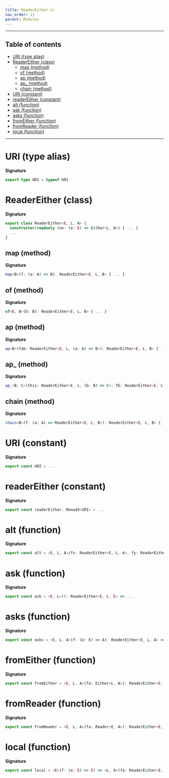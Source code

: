 ```yaml
---
title: ReaderEither.ts
nav_order: 11
parent: Modules
---
```


---

<h2 class="text-delta">Table of contents</h2>

- [URI (type alias)](#uri-type-alias)
- [ReaderEither (class)](#readereither-class)
  - [map (method)](#map-method)
  - [of (method)](#of-method)
  - [ap (method)](#ap-method)
  - [ap\_ (method)](#ap_-method)
  - [chain (method)](#chain-method)
- [URI (constant)](#uri-constant)
- [readerEither (constant)](#readereither-constant)
- [alt (function)](#alt-function)
- [ask (function)](#ask-function)
- [asks (function)](#asks-function)
- [fromEither (function)](#fromeither-function)
- [fromReader (function)](#fromreader-function)
- [local (function)](#local-function)

---

# URI (type alias)

**Signature**

```ts
export type URI = typeof URI
```

# ReaderEither (class)

**Signature**

```ts
export class ReaderEither<E, L, A> {
  constructor(readonly run: (e: E) => Either<L, A>) { ... }
  ...
}
```

## map (method)

**Signature**

```ts
map<B>(f: (a: A) => B): ReaderEither<E, L, B> { ... }
```

## of (method)

**Signature**

```ts
of<E, B>(b: B): ReaderEither<E, L, B> { ... }
```

## ap (method)

**Signature**

```ts
ap<B>(fab: ReaderEither<E, L, (a: A) => B>): ReaderEither<E, L, B> { ... }
```

## ap\_ (method)

**Signature**

```ts
ap_<B, C>(this: ReaderEither<E, L, (b: B) => C>, fb: ReaderEither<E, L, B>): ReaderEither<E, L, C> { ... }
```

## chain (method)

**Signature**

```ts
chain<B>(f: (a: A) => ReaderEither<E, L, B>): ReaderEither<E, L, B> { ... }
```

# URI (constant)

**Signature**

```ts
export const URI = ...
```

# readerEither (constant)

**Signature**

```ts
export const readerEither: Monad3<URI> = ...
```

# alt (function)

**Signature**

```ts
export const alt = <E, L, A>(fx: ReaderEither<E, L, A>, fy: ReaderEither<E, L, A>): ReaderEither<E, L, A> => ...
```

# ask (function)

**Signature**

```ts
export const ask = <E, L>(): ReaderEither<E, L, E> => ...
```

# asks (function)

**Signature**

```ts
export const asks = <E, L, A>(f: (e: E) => A): ReaderEither<E, L, A> => ...
```

# fromEither (function)

**Signature**

```ts
export const fromEither = <E, L, A>(fa: Either<L, A>): ReaderEither<E, L, A> => ...
```

# fromReader (function)

**Signature**

```ts
export const fromReader = <E, L, A>(fa: Reader<E, A>): ReaderEither<E, L, A> => ...
```

# local (function)

**Signature**

```ts
export const local = <E>(f: (e: E) => E) => <L, A>(fa: ReaderEither<E, L, A>): ReaderEither<E, L, A> => ...
```
